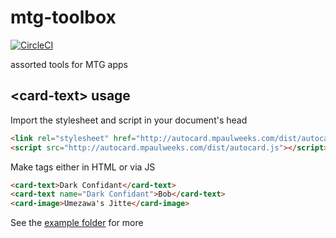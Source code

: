 # mtg-toolbox

[![CircleCI](https://circleci.com/gh/mpaulweeks/mtg-toolbox/tree/master.svg?style=svg)](https://circleci.com/gh/mpaulweeks/mtg-toolbox/tree/master)

assorted tools for MTG apps

## \<card-text> usage

Import the stylesheet and script in your document's head
```html
<link rel="stylesheet" href="http://autocard.mpaulweeks.com/dist/autocard.css">
<script src="http://autocard.mpaulweeks.com/dist/autocard.js"></script>
```
Make tags either in HTML or via JS
```html
<card-text>Dark Confidant</card-text>
<card-text name="Dark Confidant">Bob</card-text>
<card-image>Umezawa's Jitte</card-image>
```
See the [example folder](/docs/example) for more
